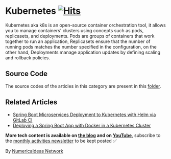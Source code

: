# Kubernetes&nbsp;[![Hits](https://hits.seeyoufarm.com/api/count/incr/badge.svg?url=https%3A%2F%2Fgithub.com%2Fnumerica-ideas%2Fcommunity%2Ftree%2Fmaster%2Fkubernetes&count_bg=%2379C83D&title_bg=%23555555&icon=&icon_color=%23E7E7E7&title=hits&edge_flat=false)](https://numericaideas.com/blog/tag/kubernetes)

Kubernetes aka k8s is an open-source container orchestration tool, it allows you to manage containers' clusters using concepts such as pods, replicasets, and deployments. Pods are groups of containers that work together to run an application, Replicasets ensure that the number of running pods matches the number specified in the configuration, on the other hand, Deployments manage application updates by defining scaling and rollback policies.

## Source Code
The source codes of the articles in this category are present in this [folder](./).

## Related Articles
<!-- TAG-POSTS-LIST:START -->
- [Spring Boot Microservices Deployment to Kubernetes with Helm via GitLab CI](https://blog.numericaideas.com/springboot-microservices-deployment-kubernetes-helm-gitlabci/)
- [Deploying a Spring Boot App with Docker in a Kubernetes Cluster](https://blog.numericaideas.com/deploying-springboot-app-with-docker-and-kubernetes/)
<!-- TAG-POSTS-LIST:END -->

**More tech content is available on [the blog](https://numericaideas.com/blog/) and on [YouTube](https://www.youtube.com/@numericaideas/channels?sub_confirmation=1)**, subscribe to the [monthly activities newsletter](https://numericaideas.com/blog/category/news/) to be kept posted ✅

By [NumericaIdeas Network](https://numericaideas.com)
